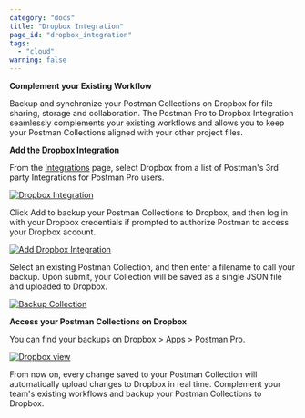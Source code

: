 ```yaml
---
category: "docs"
title: "Dropbox Integration"
page_id: "dropbox_integration"
tags: 
  - "cloud"
warning: false
---
```


**Complement your Existing Workflow**

Backup and synchronize your Postman Collections on Dropbox for file sharing, storage and collaboration.  The Postman Pro to Dropbox Integration seamlessly complements your existing workflows and allows you to keep your Postman Collections aligned with your other project files. 

**Add the Dropbox Integration**

From the [Integrations][0] page, select Dropbox from a list of Postman's 3rd party Integrations for Postman Pro users.

[![Dropbox Integration](https://s3.amazonaws.com/postman-static-getpostman-com/postman-docs/dropINT.png)][1]

Click Add to backup your Postman Collections to Dropbox, and then log in with your Dropbox credentials if prompted to authorize Postman to access your Dropbox account.  

[![Add Dropbox Integration](https://s3.amazonaws.com/postman-static-getpostman-com/postman-docs/dropbox_add.png)][2]

Select an existing Postman Collection, and then enter a filename to call your backup. Upon submit, your Collection will be saved as a single JSON file and uploaded to Dropbox.

[![Backup Collection](https://s3.amazonaws.com/postman-static-getpostman-com/postman-docs/dropbox_backup.png)][3]

**Access your Postman Collections on Dropbox**

You can find your backups on Dropbox > Apps > Postman Pro.

[![Dropbox view](https://s3.amazonaws.com/postman-static-getpostman-com/postman-docs/dropbox_view.png)][4]

From now on, every change saved to your Postman Collection will automatically upload changes to Dropbox in real time. Complement your team's existing workflows and backup your Postman Collections to Dropbox. 

[0]: https://app.getpostman.com/dashboard/integrations
[1]: https://s3.amazonaws.com/postman-static-getpostman-com/postman-docs/dropINT.png
[2]: https://s3.amazonaws.com/postman-static-getpostman-com/postman-docs/dropbox_add.png
[3]: https://s3.amazonaws.com/postman-static-getpostman-com/postman-docs/dropbox_backup.png
[4]: https://s3.amazonaws.com/postman-static-getpostman-com/postman-docs/dropbox_view.png
